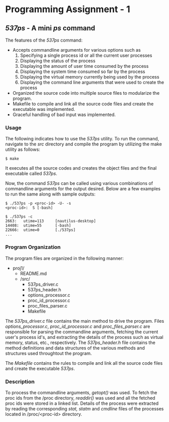 # Programming Assignment - 1
## *537ps* - A mini *ps* command

The features of the *537ps* command:
- Accepts commandline arguments for various options such as
	1. Specifying a single process id or all the current user processes
	2. Displaying the status of the process
	3. Displaying the amount of user time consumed by the process
	4. Displaying the system time consumed so far by the process
	5. Displaying the virtual memory currently being used by the process
	6. Displaying the command line arguments that were used to create the process
- Organized the source code into multiple source files to modularize the program.
- Makefile to compile and link all the source code files and create the executable was implemented.
- Graceful handling of bad input was implemented.

### Usage
The following indicates how to use the *537ps* utility. To run the command, navigate to the *src* directory and compile the program by utilizing the make utility as follows:
```
$ make
```
It executes all the source codes and creates the object files and the final executable called *537ps*.

Now, the command *537ps* can be called using various combinations of commandline arguments for the output desired. Below are a few examples to run the same along with sample outputs:
```
$ ./537ps -p <proc-id> -U- -s
<proc-id>:  S [-bash]

$ ./537ps -c
2663:   utime=113     [nautilus-desktop]
14408:  utime=55      [-bash]
22666:  utime=0       [./537ps]
...
```

### Program Organization
The program files are organized in the following manner:
- proj1/
	- README.md
	- /src/
		- 537ps_driver.c
		- 537ps_header.h
		- options_processor.c
		- proc_id_processor.c
		- proc_files_parser.c
		- Makefile

The *537ps_driver.c* file contains the main method to drive the program. Files *options_processor.c*, *proc_id_processor.c* and *proc_files_parser.c* are responsible for parsing the commandline arguments, fetching the current user's process id's, and extracting the details of the process such as virtual memory, status, etc., respectively. The *537ps_header.h* file contains the method definitions and data structures of the various methods and structures used throughtout the program.

The *Makefile* contains the rules to compile and link all the source code files and create the executable *537ps*.


### Description
To process the commandline arguments, *getopt()* was used. To fetch the proc ids from the /proc directory, *readdir()* was used and all the fetched proc ids were stored in a linked list. Details of the process were extracted by reading the corresponding *stat, statm* and *cmdline* files of the processes located in /proc/\<proc-id\> directory.

